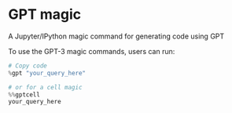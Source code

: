 # GPT magic
A Jupyter/IPython magic command for generating code using GPT

To use the GPT-3 magic commands, users can run:

```python
# Copy code
%gpt "your_query_here"

# or for a cell magic
%%gptcell
your_query_here
```
